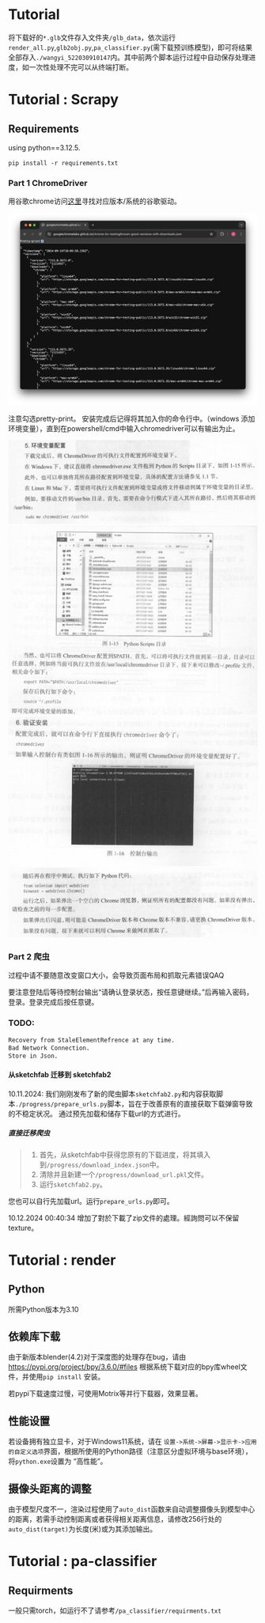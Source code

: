 # Tutorial
将下载好的`*.glb`文件存入文件夹`/glb_data`，依次运行`render_all.py`,`glb2obj.py`,`pa_classifier.py`(需下载预训练模型)，即可将结果全部存入`./wangyi_522030910147`内。其中前两个脚本运行过程中自动保存处理进度，如一次性处理不完可以从终端打断。

# Tutorial : Scrapy

## Requirements
using python==3.12.5.

```bash=
pip install -r requirements.txt
```

### Part 1 ChromeDriver
用谷歌chrome访问[这里](https://googlechromelabs.github.io/chrome-for-testing/known-good-versions-with-downloads.json)寻找对应版本/系统的谷歌驱动。

![alt text](<./assets/1.png>)

注意勾选pretty-print。
安装完成后记得将其加入你的命令行中。（windows 添加环境变量），直到在powershell/cmd中输入chromedriver可以有输出为止。

![alt text](<./assets/2.png>)
![alt text](<./assets/3.png>)
![alt text](<./assets/4.png>)
![alt text](<./assets/5.png>)

### Part 2 爬虫

过程中请不要随意改变窗口大小，会导致页面布局和抓取元素错误QAQ

要注意登陆后等待控制台输出“请确认登录状态，按任意键继续。”后再输入密码，登录。登录完成后按任意键。

### TODO:
    Recovery from StaleElementRefrence at any time.
    Bad Network Connection.
    Store in Json.
    
#### 从sketchfab 迁移到 sketchfab2

10.11.2024: 我们刚刚发布了新的爬虫脚本`sketchfab2.py`和内容获取脚本`./progress/prepare_urls.py`脚本，旨在于改善原有的直接获取下载弹窗导致的不稳定状况。
通过预先加载和储存下载url的方式进行。

##### 直接迁移爬虫

> 1. 首先，从sketchfab中获得您原有的下载进度，将其填入到`/progress/download_index.json`中。
> 2. 清除并且新建一个`/progress/download_url.pkl`文件。
> 3. 运行`sketchfab2.py`。

您也可以自行先加载url。运行`prepare_urls.py`即可。

10.12.2024 00:40:34
增加了對於下載了zip文件的處理。經詢問可以不保留texture。

# Tutorial : render
## Python
所需Python版本为3.10

## 依赖库下载
由于新版本blender(4.2)对于深度图的处理存在bug，请由 https://pypi.org/project/bpy/3.6.0/#files 根据系统下载对应的bpy库wheel文件，并使用`pip install` 安装。

若pypi下载速度过慢，可使用Motrix等并行下载器，效果显著。

## 性能设置
若设备拥有独立显卡，对于Windows11系统，请在 `设置->系统->屏幕->显示卡->应用的自定义选项`界面，根据所使用的Python路径（注意区分虚拟环境与base环境），将`python.exe`设置为 “高性能”。

## 摄像头距离的调整
由于模型尺度不一，渲染过程使用了`auto_dist`函数来自动调整摄像头到模型中心的距离，若需手动控制距离或者获得相关距离信息，请修改256行处的`auto_dist(target)`为长度(米)或为其添加输出。

# Tutorial : pa-classifier

## Requirments
一般只需torch，如运行不了请参考`/pa_classifier/requirments.txt`

